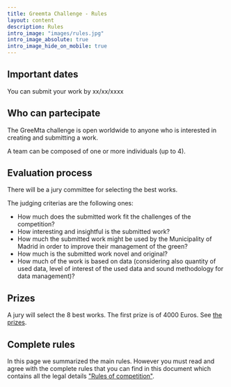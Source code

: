 ```yaml
---
title: Greemta Challenge - Rules
layout: content
description: Rules
intro_image: "images/rules.jpg"
intro_image_absolute: true
intro_image_hide_on_mobile: true
---
```


## Important dates
You can submit your work by xx/xx/xxxx

## Who can partecipate
The GreeMta challenge is open worldwide to anyone who is interested in creating and submitting a work. 

A team can be composed of one or more individuals (up to 4). 

## Evaluation process
There will be a jury committee for selecting the best works. 

The judging criterias are the following ones:
* How much does the submitted work fit the challenges of the competition?
* How interesting and insightful is the submitted work?
* How much the submitted work might be used by the Municipality of Madrid in order to improve their management of the green?
* How much is the submitted work novel and original?
* How much of the work is based on data (considering also quantity of used data, level of interest of the used data and sound methodology for data management)?

## Prizes
A jury will select the 8 best works. The first prize is of 4000 Euros. See [the prizes](pages/prizes.html).

## Complete rules

In this page we summarized the main rules. However you must read and agree with the complete rules that you can find in this document which contains all the legal details ["Rules of competition"](rules.pdf).


